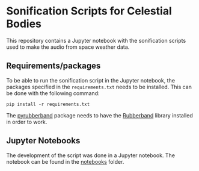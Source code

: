 # Sonification Scripts for Celestial Bodies
This repository contains a Jupyter notebook with the sonification scripts used to make the audio from space weather data.

## Requirements/packages
To be able to run the sonification script in the Jupyter notebook, the packages specified in the `requirements.txt` needs to be installed. 
This can be done with the following command:
```
pip install -r requirements.txt
```
The [pyrubberband](https://github.com/bmcfee/pyrubberband) package needs to have the [Rubberband](https://breakfastquay.com/rubberband/) library installed in order to work.

## Jupyter Notebooks
The development of the script was done in a Jupyter notebook. The notebook can be found in the [notebooks](./notebooks) folder. 
